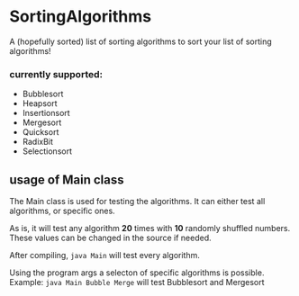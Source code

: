 # SortingAlgorithms
A (hopefully sorted) list of sorting algorithms to sort your list of sorting algorithms!

### currently supported:
* Bubblesort
* Heapsort
* Insertionsort
* Mergesort
* Quicksort
* RadixBit
* Selectionsort

## usage of Main class
The Main class is used for testing the algorithms. It can either test all algorithms, or specific ones.

As is, it will test any algorithm **20** times with **10** randomly shuffled numbers.\
These values can be changed in the source if needed.

After compiling,
`java Main`
will test every algorithm.

Using the program args a selecton of specific algorithms is possible.\
Example: 
`java Main Bubble Merge` 
will test Bubblesort and Mergesort
